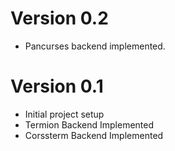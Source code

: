# Version 0.2

- Pancurses backend implemented.

# Version 0.1

- Initial project setup
- Termion Backend Implemented
- Corssterm Backend Implemented